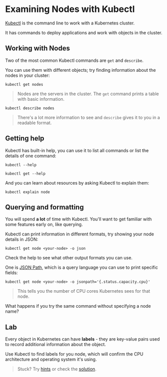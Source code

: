 # Examining Nodes with Kubectl

[Kubectl](https://kubectl.docs.kubernetes.io/references/kubectl/) is the command line to work with a Kubernetes cluster.

It has commands to deploy applications and work with objects in the cluster. 

## Working with Nodes

Two of the most common Kubectl commands are `get` and `describe`.

You can use them with different objects; try finding information about the nodes in your cluster:

```
kubectl get nodes
```

> Nodes are the servers in the cluster. The `get` command prints a table with basic information.

``` 
kubectl describe nodes
```

> There's a lot more information to see and `describe` gives it to you in a readable format.

## Getting help

Kubectl has built-in help, you can use it to list all commands or list the details of one command:

```
kubectl --help

kubectl get --help
```

And you can learn about resources by asking Kubectl to explain them:

```
kubectl explain node
```

## Querying and formatting

You will spend **a lot** of time with Kubectl. You'll want to get familiar with some features early on, like querying.

Kubectl can print information in different formats, try showing your node details in JSON:

```
kubectl get node <your-node> -o json
```

Check the help to see what other output formats you can use.

One is [JSON Path](https://kubernetes.io/docs/reference/kubectl/jsonpath/), which is a query language you can use to print specific fields:

```
kubectl get node <your-node> -o jsonpath='{.status.capacity.cpu}'
```

> This tells you the number of CPU cores Kubernetes sees for that node.

What happens if you try the same command without specifying a node name?

## Lab

Every object in Kubernetes can have **labels** - they are key-value pairs used to record additional information about the object.

Use Kubectl to find labels for you node, which will confirm the CPU architecture and operating system it's using.

> Stuck? Try [hints](hints.md) or check the [solution](solution.md).

